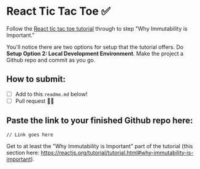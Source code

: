 # React Tic Tac Toe ✅

Follow the [React tic tac toe tutorial](https://reactjs.org/tutorial/tutorial.html) through to step "Why Immutability is Important."

You'll notice there are two options for setup that the tutorial offers. Do **Setup Option 2: Local Development Environment**. Make the project a Github repo and commit as you go.

## How to submit:

- [ ] Add to this `readme.md` below!
- [ ] Pull request 🥷🏽

## Paste the link to your finished Github repo here:
```text
// Link goes here
```

Get to at least the "Why Immutability is Important" part of the tutorial (this section here: https://reactjs.org/tutorial/tutorial.html#why-immutability-is-important).



